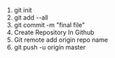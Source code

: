 1. git init 
2. git add --all
3. git commit -m "final file"
4. Create Repository In Github
5. Git remote add origin repo name
6. git push -u origin master
